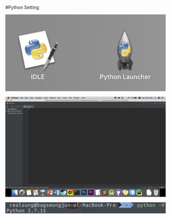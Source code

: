 #Python Setting

![Image1](./screenshot/1.png)

![Image2](./screenshot/2.png)

![Image3](./screenshot/3.png)
